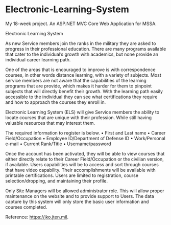 # Electronic-Learning-System
My 18-week project. An ASP.NET MVC Core Web Application for MSSA.





Electronic Learning System

As new Service members join the ranks in the military they are asked to progress in their professional education. There are many programs available that cater to the individual’s growth with academics, but none provide an individual career learning path. 

One of the areas that is encouraged to improve is with correspondence courses, in other words distance learning, with a variety of subjects. Most service members are not aware that the capabilities of the learning programs that are provide, which makes it harder for them to pinpoint subjects that will directly benefit their growth. With the learning path easily accessible to the individual they can see what certifications they require and how to approach the courses they enroll in.

Electronic Learning System (ELS) will give Service members the ability to locate courses that are unique with their profession. While still having valuable resources that may interest them.

The required information to register is below. 
•	First and Last name
•	Career Field/Occupation
•	Employee ID/Department of Defense ID
•	Work/Personal e-mail
•	Current Rank/Title
•	Username/password

Once the account has been activated, they will be able to view courses that either directly relate to their Career Field/Occupation or the civilian version, if available. 
Users capabilities will be to access and sort through courses that have video capability. Their accomplishments will be available with printable certifications. Users are limited to registration, course selection/dropping, and maintaining their profile.

Only Site Managers will be allowed administrator role. This will allow proper maintenance on the website and to provide support to Users.
The data capture by this system will only store the basic user information and courses completed.

Reference: https://jko.jten.mil. 
